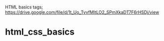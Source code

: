 


HTML basics tags;
https://drive.google.com/file/d/1t_Uo_TvvfMItLO2_SPmXkaDT7F6rHSDj/view
# html_css_basics
